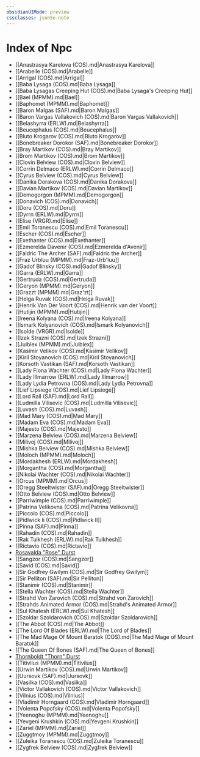 ```yaml
---
obsidianUIMode: preview
cssclasses: json5e-note
---
```

# Index of Npc

- [[Anastrasya Karelova (COS).md\|Anastrasya Karelova]]
- [[Arabelle (COS).md\|Arabelle]]
- [[Arrigal (COS).md\|Arrigal]]
- [[Baba Lysaga (COS).md\|Baba Lysaga]]
- [[Baba Lysagas Creeping Hut (COS).md\|Baba Lysaga's Creeping Hut]]
- [[Bael (MPMM).md\|Bael]]
- [[Baphomet (MPMM).md\|Baphomet]]
- [[Baron Malgas (SAF).md\|Baron Malgas]]
- [[Baron Vargas Vallakovich (COS).md\|Baron Vargas Vallakovich]]
- [[Belashyrra (ERLW).md\|Belashyrra]]
- [[Beucephalus (COS).md\|Beucephalus]]
- [[Bluto Krogarov (COS).md\|Bluto Krogarov]]
- [[Bonebreaker Dorokor (SAF).md\|Bonebreaker Dorokor]]
- [[Bray Martikov (COS).md\|Bray Martikov]]
- [[Brom Martikov (COS).md\|Brom Martikov]]
- [[Clovin Belview (COS).md\|Clovin Belview]]
- [[Corrin Delmaco (ERLW).md\|Corrin Delmaco]]
- [[Cyrus Belview (COS).md\|Cyrus Belview]]
- [[Danika Dorakova (COS).md\|Danika Dorakova]]
- [[Davian Martikov (COS).md\|Davian Martikov]]
- [[Demogorgon (MPMM).md\|Demogorgon]]
- [[Donavich (COS).md\|Donavich]]
- [[Doru (COS).md\|Doru]]
- [[Dyrrn (ERLW).md\|Dyrrn]]
- [[Elise (VRGR).md\|Elise]]
- [[Emil Toranescu (COS).md\|Emil Toranescu]]
- [[Escher (COS).md\|Escher]]
- [[Exethanter (COS).md\|Exethanter]]
- [[Ezmerelda Davenir (COS).md\|Ezmerelda d'Avenir]]
- [[Faldric The Archer (SAF).md\|Faldric the Archer]]
- [[Fraz Urbluu (MPMM).md\|Fraz-Urb'luu]]
- [[Gadof Blinsky (COS).md\|Gadof Blinsky]]
- [[Garra (ERLW).md\|Garra]]
- [[Gertruda (COS).md\|Gertruda]]
- [[Geryon (MPMM).md\|Geryon]]
- [[Grazzt (MPMM).md\|Graz'zt]]
- [[Helga Ruvak (COS).md\|Helga Ruvak]]
- [[Henrik Van Der Voort (COS).md\|Henrik van der Voort]]
- [[Hutijin (MPMM).md\|Hutijin]]
- [[Ireena Kolyana (COS).md\|Ireena Kolyana]]
- [[Ismark Kolyanovich (COS).md\|Ismark Kolyanovich]]
- [[Isolde (VRGR).md\|Isolde]]
- [[Izek Strazni (COS).md\|Izek Strazni]]
- [[Juiblex (MPMM).md\|Juiblex]]
- [[Kasimir Velikov (COS).md\|Kasimir Velikov]]
- [[Kiril Stoyanovich (COS).md\|Kiril Stoyanovich]]
- [[Korsoth Vastikan (SAF).md\|Korsoth Vastikan]]
- [[Lady Fiona Wachter (COS).md\|Lady Fiona Wachter]]
- [[Lady Illmarrow (ERLW).md\|Lady Illmarrow]]
- [[Lady Lydia Petrovna (COS).md\|Lady Lydia Petrovna]]
- [[Lief Lipsiege (COS).md\|Lief Lipsiege]]
- [[Lord Rall (SAF).md\|Lord Rall]]
- [[Ludmilla Vilisevic (COS).md\|Ludmilla Vilisevic]]
- [[Luvash (COS).md\|Luvash]]
- [[Mad Mary (COS).md\|Mad Mary]]
- [[Madam Eva (COS).md\|Madam Eva]]
- [[Majesto (COS).md\|Majesto]]
- [[Marzena Belview (COS).md\|Marzena Belview]]
- [[Milivoj (COS).md\|Milivoj]]
- [[Mishka Belview (COS).md\|Mishka Belview]]
- [[Moloch (MPMM).md\|Moloch]]
- [[Mordakhesh (ERLW).md\|Mordakhesh]]
- [[Morgantha (COS).md\|Morgantha]]
- [[Nikolai Wachter (COS).md\|Nikolai Wachter]]
- [[Orcus (MPMM).md\|Orcus]]
- [[Oregg Steeltwister (SAF).md\|Oregg Steeltwister]]
- [[Otto Belview (COS).md\|Otto Belview]]
- [[Parriwimple (COS).md\|Parriwimple]]
- [[Patrina Velikovna (COS).md\|Patrina Velikovna]]
- [[Piccolo (COS).md\|Piccolo]]
- [[Pidlwick Ii (COS).md\|Pidlwick II]]
- [[Pinna (SAF).md\|Pinna]]
- [[Rahadin (COS).md\|Rahadin]]
- [[Rak Tulkhesh (ERLW).md\|Rak Tulkhesh]]
- [[Rictavio (COS).md\|Rictavio]]
- [Rosavalda "Rose" Durst](rosavalda-rose-durst-cos.md)
- [[Sangzor (COS).md\|Sangzor]]
- [[Savid (COS).md\|Savid]]
- [[Sir Godfrey Gwilym (COS).md\|Sir Godfrey Gwilym]]
- [[Sir Pelliton (SAF).md\|Sir Pelliton]]
- [[Stanimir (COS).md\|Stanimir]]
- [[Stella Wachter (COS).md\|Stella Wachter]]
- [[Strahd Von Zarovich (COS).md\|Strahd von Zarovich]]
- [[Strahds Animated Armor (COS).md\|Strahd's Animated Armor]]
- [[Sul Khatesh (ERLW).md\|Sul Khatesh]]
- [[Szoldar Szoldarovich (COS).md\|Szoldar Szoldarovich]]
- [[The Abbot (COS).md\|The Abbot]]
- [[The Lord Of Blades (ERLW).md\|The Lord of Blades]]
- [[The Mad Mage Of Mount Baratok (COS).md\|The Mad Mage of Mount Baratok]]
- [[The Queen Of Bones (SAF).md\|The Queen of Bones]]
- [Thornboldt "Thorn" Durst](thornboldt-thorn-durst-cos.md)
- [[Titivilus (MPMM).md\|Titivilus]]
- [[Urwin Martikov (COS).md\|Urwin Martikov]]
- [[Uursovk (SAF).md\|Uursovk]]
- [[Vasilka (COS).md\|Vasilka]]
- [[Victor Vallakovich (COS).md\|Victor Vallakovich]]
- [[Vilnius (COS).md\|Vilnius]]
- [[Vladimir Horngaard (COS).md\|Vladimir Horngaard]]
- [[Volenta Popofsky (COS).md\|Volenta Popofsky]]
- [[Yeenoghu (MPMM).md\|Yeenoghu]]
- [[Yevgeni Krushkin (COS).md\|Yevgeni Krushkin]]
- [[Zariel (MPMM).md\|Zariel]]
- [[Zuggtmoy (MPMM).md\|Zuggtmoy]]
- [[Zuleika Toranescu (COS).md\|Zuleika Toranescu]]
- [[Zygfrek Belview (COS).md\|Zygfrek Belview]]
